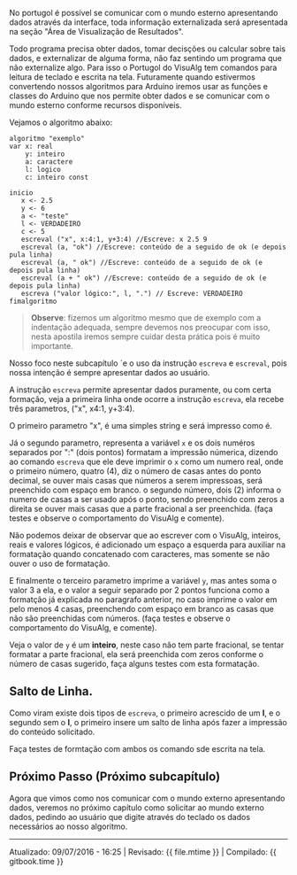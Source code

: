 No portugol é possível se comunicar com o mundo esterno apresentando dados através da interface, toda informação externalizada será apresentada na seção "Área de Visualização de Resultados".

Todo programa precisa obter dados, tomar decisções ou calcular sobre tais dados, e externalizar de alguma forma, não faz sentindo um programa que não externalize algo. Para isso o Portugol do VisuAlg tem comandos para leitura de teclado e escrita na tela. Futuramente quando estivermos convertendo nossos algoritmos para Arduino iremos usar as funções e classes do Arduino que nos permite obter dados e se comunicar com o mundo esterno conforme recursos disponíveis.

Vejamos o algoritmo abaixo:

```
algoritmo "exemplo"
var x: real
    y: inteiro
    a: caractere
    l: logico
    c: inteiro const
    
inicio
   x <- 2.5
   y <- 6
   a <- "teste"
   l <- VERDADEIRO
   c <- 5
   escreval ("x", x:4:1, y+3:4) //Escreve: x 2.5 9
   escreval (a, "ok") //Escreve: conteúdo de a seguido de ok (e depois pula linha)
   escreval (a, " ok") //Escreve: conteúdo de a seguido de ok (e depois pula linha)
   escreval (a + " ok") //Escreve: conteúdo de a seguido de ok (e depois pula linha)
   escreva ("valor lógico:", l, ".") // Escreve: VERDADEIRO
fimalgoritmo
```

>**Observe**: fizemos um algoritmo mesmo que de exemplo com a indentação adequada, sempre devemos nos preocupar com isso, nesta apostila iremos sempre cuidar desta prática pois é muito importante.

Nosso foco neste subcapítulo ´e o uso da instrução `escreva` e `escreval`, pois nossa intenção é sempre apresentar dados ao usuário.

A instrução `escreva` permite apresentar dados puramente, ou com certa formação, veja a primeira linha onde ocorre a instrução `escreva`, ela recebe três parametros, ("x", x4:1, y+3:4).

O primeiro parametro "x", é uma simples string e será impresso como é.

Já o segundo parametro, representa a variável ```x``` e os dois numéros separados por ":" (dois pontos) formatam a impressão númerica, dizendo ao comando `escreva` que ele deve imprimir o ```x``` como um numero real, onde o primeiro número, quatro (4), diz o número de casas antes do ponto decimal, se ouver mais casas que números a serem impressoas, será preenchido com espaço em branco. o segundo número, dois (2) informa o numero de casas a ser usado após o ponto, sendo preenchido com zeros a direita se ouver mais casas que a parte fracional a ser preenchida. (faça testes e observe o comportamento do VisuAlg e comente).

Não podemos deixar de observar que ao escrever com o VisuAlg, inteiros, reais e valores lógicos, é adicionado um espaço a esquerda para auxiliar na formatação quando concatenado com caracteres, mas somente se não ouver o uso de formatação.

E finalmente o terceiro parametro imprime a variável ```y```, mas antes soma o valor 3 a ela, e o valor a seguir separado por 2 pontos funciona como a formatção já explicada no paragrafo anterior, no caso imprime o valor em pelo menos 4 casas, preenchendo com espaço em branco as casas que não são preenchidas com números. (faça testes e observe o comportamento do VisuAlg, e comente).

Veja o valor de `y` é um **inteiro**, neste caso não tem parte fracional, se tentar formatar a parte fracional, ela será preenchida com zeros conforme o número de casas sugerido, faça alguns testes com esta formatação.


## Salto de Linha.
Como viram existe dois tipos de ```escreva```, o primeiro acrescido de um **l**, e o segundo sem o **l**, o primeiro insere um salto de linha após fazer a impressão do conteúdo solicitado.

Faça testes de formtação com ambos os comando sde escrita na tela.

## Próximo Passo (Próximo subcapítulo)
Agora que vimos como nos comunicar com o mundo externo apresentando dados, veremos no próximo capítulo como solicitar ao mundo externo dados, pedindo ao usuário que digite através do teclado os dados necessários ao nosso algoritmo.

---
Atualizado: 09/07/2016 - 16:25 | Revisado: {{ file.mtime }} | Compilado: {{ gitbook.time }}
